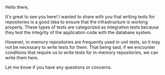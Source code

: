 Hello there,

It's great to see you here! I wanted to share with you that writing tests for repositories is a good idea to ensure that the infrastructure is working properly. These types of tests are categorized as integration tests because they test the integrity of the application code with the database system.

However, in-memory repositories are frequently used in unit tests, so it may not be necessary to write tests for them. That being said, if we encounter conditions that require us to write tests for in-memory repositories, we can write them here.

Let me know if you have any questions or concerns.